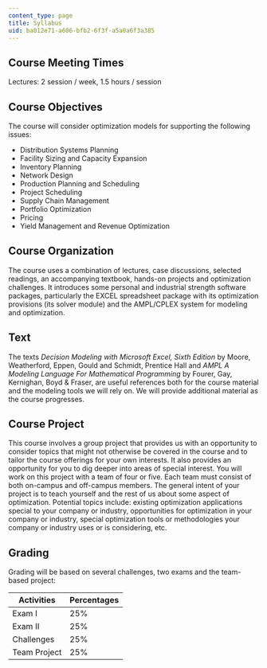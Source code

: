 ```yaml
---
content_type: page
title: Syllabus
uid: ba012e71-a606-bfb2-6f3f-a5a0a6f3a385
---
```


Course Meeting Times
--------------------

Lectures: 2 session / week, 1.5 hours / session

Course Objectives
-----------------

The course will consider optimization models for supporting the following issues:

*   Distribution Systems Planning
*   Facility Sizing and Capacity Expansion
*   Inventory Planning
*   Network Design
*   Production Planning and Scheduling
*   Project Scheduling
*   Supply Chain Management
*   Portfolio Optimization
*   Pricing
*   Yield Management and Revenue Optimization

Course Organization
-------------------

The course uses a combination of lectures, case discussions, selected readings, an accompanying textbook, hands-on projects and optimization challenges. It introduces some personal and industrial strength software packages, particularly the EXCEL spreadsheet package with its optimization provisions (its solver module) and the AMPL/CPLEX system for modeling and optimization.

Text
----

The texts _Decision Modeling with Microsoft Excel, Sixth Edition_ by Moore, Weatherford, Eppen, Gould and Schmidt, Prentice Hall and _AMPL A Modeling Language For Mathematical Programming_ by Fourer, Gay, Kernighan, Boyd & Fraser, are useful references both for the course material and the modeling tools we will rely on. We will provide additional material as the course progresses.

Course Project
--------------

This course involves a group project that provides us with an opportunity to consider topics that might not otherwise be covered in the course and to tailor the course offerings for your own interests. It also provides an opportunity for you to dig deeper into areas of special interest. You will work on this project with a team of four or five. Each team must consist of both on-campus and off-campus members. The general intent of your project is to teach yourself and the rest of us about some aspect of optimization. Potential topics include: existing optimization applications special to your company or industry, opportunities for optimization in your company or industry, special optimization tools or methodologies your company or industry uses or is considering, etc.

Grading
-------

Grading will be based on several challenges, two exams and the team-based project:

| Activities | Percentages |
| --- | --- |
| Exam I | 25% |
| Exam II | 25% |
| Challenges | 25% |
| Team Project | 25%